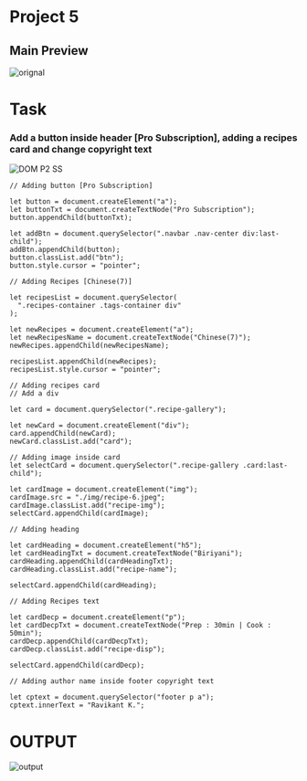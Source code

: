 # Project 5
## Main Preview
![orignal](https://user-images.githubusercontent.com/97457589/215742895-cb0662b3-85c0-4811-9ace-9b0f0c666062.png)

# Task
### Add a button inside header [Pro Subscription], adding a recipes card and change copyright text
![DOM P2 SS](https://user-images.githubusercontent.com/97457589/215744447-a6172f77-9ad4-4709-9adf-7cfc6d5f2e32.png)

```
// Adding button [Pro Subscription]

let button = document.createElement("a");
let buttonTxt = document.createTextNode("Pro Subscription");
button.appendChild(buttonTxt);

let addBtn = document.querySelector(".navbar .nav-center div:last-child");
addBtn.appendChild(button);
button.classList.add("btn");
button.style.cursor = "pointer";

// Adding Recipes [Chinese(7)]

let recipesList = document.querySelector(
  ".recipes-container .tags-container div"
);

let newRecipes = document.createElement("a");
let newRecipesName = document.createTextNode("Chinese(7)");
newRecipes.appendChild(newRecipesName);

recipesList.appendChild(newRecipes);
recipesList.style.cursor = "pointer";

// Adding recipes card
// Add a div

let card = document.querySelector(".recipe-gallery");

let newCard = document.createElement("div");
card.appendChild(newCard);
newCard.classList.add("card");

// Adding image inside card
let selectCard = document.querySelector(".recipe-gallery .card:last-child");

let cardImage = document.createElement("img");
cardImage.src = "./img/recipe-6.jpeg";
cardImage.classList.add("recipe-img");
selectCard.appendChild(cardImage);

// Adding heading

let cardHeading = document.createElement("h5");
let cardHeadingTxt = document.createTextNode("Biriyani");
cardHeading.appendChild(cardHeadingTxt);
cardHeading.classList.add("recipe-name");

selectCard.appendChild(cardHeading);

// Adding Recipes text

let cardDecp = document.createElement("p");
let cardDecpTxt = document.createTextNode("Prep : 30min | Cook : 50min");
cardDecp.appendChild(cardDecpTxt);
cardDecp.classList.add("recipe-disp");

selectCard.appendChild(cardDecp);

// Adding author name inside footer copyright text

let cptext = document.querySelector("footer p a");
cptext.innerText = "Ravikant K.";

```

# OUTPUT
![output](https://user-images.githubusercontent.com/97457589/215745032-03cbec88-f1f2-437f-a6c0-1b6aefd8d26d.png)


